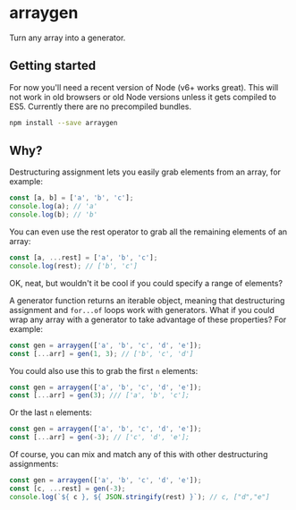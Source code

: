 # arraygen

Turn any array into a generator.

## Getting started

For now you'll need a recent version of Node (v6+ works great). This will not work in old browsers or old Node versions unless it gets compiled to ES5. Currently there are no precompiled bundles.

```sh
npm install --save arraygen
```

## Why?

Destructuring assignment lets you easily grab elements from an array, for example:

```js
const [a, b] = ['a', 'b', 'c'];
console.log(a); // 'a'
console.log(b); // 'b'
```

You can even use the rest operator to grab all the remaining elements of an array:

```js
const [a, ...rest] = ['a', 'b', 'c'];
console.log(rest); // ['b', 'c']
```

OK, neat, but wouldn't it be cool if you could specify a range of elements?

A generator function returns an iterable object, meaning that destructuring
assignment and `for...of` loops work with generators. What if you could wrap
any array with a generator to take advantage of these properties? For example:

```js
const gen = arraygen(['a', 'b', 'c', 'd', 'e']);
const [...arr] = gen(1, 3); // ['b', 'c', 'd']
```

You could also use this to grab the first `n` elements:

```js
const gen = arraygen(['a', 'b', 'c', 'd', 'e']);
const [...arr] = gen(3); /// ['a', 'b', 'c'];
```

Or the last `n` elements:

```js
const gen = arraygen(['a', 'b', 'c', 'd', 'e']);
const [...arr] = gen(-3); // ['c', 'd', 'e'];
```

Of course, you can mix and match any of this with other destructuring assignments:

```js
const gen = arraygen(['a', 'b', 'c', 'd', 'e']);
const [c, ...rest] = gen(-3);
console.log(`${ c }, ${ JSON.stringify(rest) }`); // c, ["d","e"]
```
